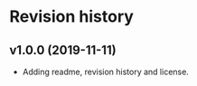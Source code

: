 # Revision history

v1.0.0 (2019-11-11)
----------------------

* Adding readme, revision history and license.
